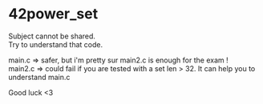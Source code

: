# 42power_set

Subject cannot be shared.  
Try to understand that code.  

main.c => safer, but i'm pretty sur main2.c is enough for the exam !  
main2.c => could fail if you are tested with a set len > 32. It can help you to understand main.c  

Good luck <3  